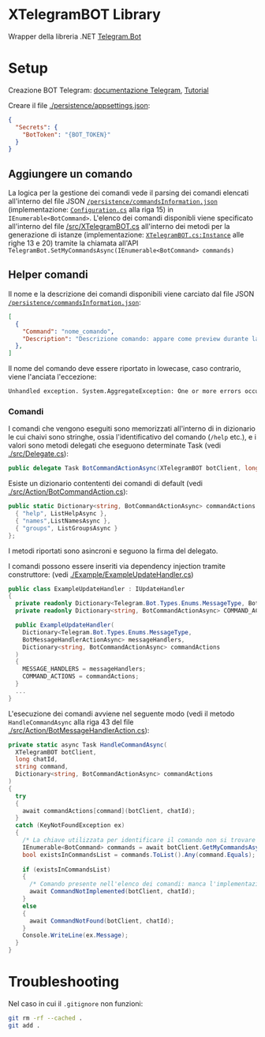 # XTelegramBOT Library
Wrapper della libreria .NET [Telegram.Bot](https://github.com/TelegramBots/Telegram.Bot)

# Setup
Creazione BOT Telegram: [documentazione Telegram](https://core.telegram.org/bots/#how-do-i-create-a-bot), [Tutorial](https://core.telegram.org/bots/tutorial)

Creare il file [./persistence/appsettings.json](./persistence/appsettings.json):
```json
{
  "Secrets": {
    "BotToken": "{BOT_TOKEN}"
  }
}
```

## Aggiungere un comando 
La logica per la gestione dei comandi vede il parsing dei comandi elencati all'interno del file JSON [`/persistence/commandsInformation.json`](/persistence/commandsInformation.json) (implementazione: [`Configuration.cs`](/Configuration.cs) alla riga 15) in `IEnumerable<BotCommand>`. L'elenco dei comandi disponibli viene specificato all'interno del file [/src/XTelegramBOT.cs](/src/XTelegramBOT.cs) all'interno dei metodi per la generazione di istanze (implementazione: [`XTelegramBOT.cs:Instance`](/src/XTelegramBOT.cs) alle righe 13 e 20) tramite la chiamata all'API `TelegramBot.SetMyCommandsAsync(IEnumerable<BotCommand> commands)`

## Helper comandi
Il nome e la descrizione dei comandi disponibili viene carciato dal file JSON [`/persistence/commandsInformation.json`](/persistence/commandsInformation.json):
```json
[
  {
    "Command": "nome_comando",
    "Description": "Descrizione comando: appare come preview durante la scelta del comando nella chat"
  },
]
```
Il nome del comando deve essere riportato in lowecase, caso contrario, viene l'anciata l'eccezione:
```sh
Unhandled exception. System.AggregateException: One or more errors occurred. (Bad Request: BOT_COMMAND_INVALID) ---> Telegram.Bot.Exceptions.ApiRequestException: Bad Request: BOT_COMMAND_INVALID
```

### Comandi
I comandi che vengono eseguiti sono memorizzati all'interno di in dizionario le cui chaivi sono stringhe, ossia l'identificativo del comando (`/help` etc.), e i valori sono metodi delegati che eseguono determinate Task (vedi [./src/Delegate.cs](./src/Delegate.cs)):

```cs
public delegate Task BotCommandActionAsync(XTelegramBOT botClient, long chatId);
```

Esiste un dizionario contententi dei comandi di default (vedi [./src/Action/BotCommandAction.cs](./src/Action/BotCommandAction.cs)):
```cs
public static Dictionary<string, BotCommandActionAsync> commandActions = new() {
  { "help", ListHelpAsync },
  { "names",ListNamesAsync },
  { "groups", ListGroupsAsync }
};
```
I metodi riportati sono asincroni e seguono la firma del delegato.

I comandi possono essere inseriti via dependency injection tramite construttore: (vedi [./Example/ExampleUpdateHandler.cs](./Example/ExampleUpdateHandler.cs))
```cs
public class ExampleUpdateHandler : IUpdateHandler
{
  private readonly Dictionary<Telegram.Bot.Types.Enums.MessageType, BotMessageHandlerActionAsync> MESSAGE_HANDLERS;
  private readonly Dictionary<string, BotCommandActionAsync> COMMAND_ACTIONS;

  public ExampleUpdateHandler(
    Dictionary<Telegram.Bot.Types.Enums.MessageType,
    BotMessageHandlerActionAsync> messageHandlers,
    Dictionary<string, BotCommandActionAsync> commandActions
  ) 
  {
    MESSAGE_HANDLERS = messageHandlers;
    COMMAND_ACTIONS = commandActions;
  }
  ...
}
```

L'esecuzione dei comandi avviene nel seguente modo (vedi il metodo `HandleCommandAsync` alla riga 43 del file [./src/Action/BotMessageHandlerAction.cs](./src/Action/BotMessageHandlerAction.cs)):

```cs
private static async Task HandleCommandAsync(
  XTelegramBOT botClient,
  long chatId,
  string command,
  Dictionary<string, BotCommandActionAsync> commandActions
)
{
  try
  {
    await commandActions[command](botClient, chatId);
  }
  catch (KeyNotFoundException ex)
  {
    /* La chiave utilizzata per identificare il comando non si trovare nel dizionario: */
    IEnumerable<BotCommand> commands = await botClient.GetMyCommandsAsync();
    bool existsInCommandsList = commands.ToList().Any(command.Equals);
    
    if (existsInCommandsList)
    {
      /* Comando presente nell'elenco dei comandi: manca l'implementazione del comando */
      await CommandNotImplemented(botClient, chatId);
    }
    else
    {
      await CommandNotFound(botClient, chatId);
    }
    Console.WriteLine(ex.Message);
  }
}
```

# Troubleshooting
Nel caso in cui il `.gitignore` non funzioni:
```sh
git rm -rf --cached .
git add .
```